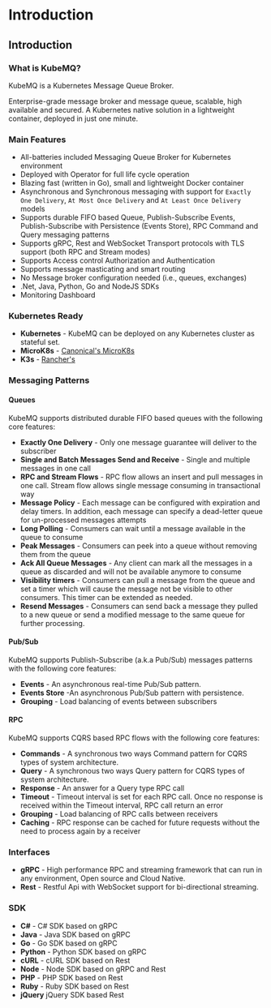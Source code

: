 # Introduction

## Introduction

### What is KubeMQ?

KubeMQ is a Kubernetes Message Queue Broker.

Enterprise-grade message broker and message queue, scalable, high available and secured. A Kubernetes native solution in a lightweight container, deployed in just one minute.

### Main Features

* All-batteries included Messaging Queue Broker for Kubernetes environment
* Deployed with Operator for full life cycle operation
* Blazing fast \(written in Go\), small and lightweight Docker container
* Asynchronous and Synchronous messaging with support for  `Exactly One Delivery`, `At Most Once Delivery` and `At Least Once Delivery` models
* Supports durable FIFO based Queue, Publish-Subscribe Events, Publish-Subscribe with Persistence \(Events Store\), RPC Command and Query messaging patterns
* Supports gRPC, Rest and WebSocket Transport protocols with TLS support \(both RPC and Stream modes\)
* Supports Access control Authorization and Authentication
* Supports message masticating and smart routing
* No Message broker configuration needed \(i.e., queues, exchanges\)
* .Net, Java, Python, Go and NodeJS SDKs
* Monitoring Dashboard

### Kubernetes Ready

* **Kubernetes** - KubeMQ can be deployed on any Kubernetes cluster as stateful set.
* **MicroK8s** - [Canonical's MicroK8s](https://microk8s.io/)
* **K3s** - [Rancher's](https://k3s.io/)

### Messaging Patterns

#### Queues

KubeMQ supports distributed durable FIFO based queues with the following core features:

* **Exactly One Delivery** - Only one message guarantee will deliver to the subscriber
* **Single and Batch Messages Send and Receive** - Single and multiple messages in one call
* **RPC and Stream Flows** - RPC flow allows an insert and pull messages in one call. Stream flow allows single message consuming in transactional way
* **Message Policy** - Each message can be configured with expiration and delay timers. In addition, each message can specify a dead-letter queue for un-processed messages attempts
* **Long Polling** - Consumers can wait until a message available in the queue to consume
* **Peak Messages** - Consumers can peek into a queue without removing them from the queue
* **Ack All Queue Messages** - Any client can mark all the messages in a queue as discarded and will not be available anymore to consume
* **Visibility timers** - Consumers can pull a message from the queue and set a timer which will cause the message not be visible to other consumers. This timer can be extended as needed.
* **Resend Messages** - Consumers can send back a message they pulled to a new queue or send a modified message to the same queue for further processing.

#### Pub/Sub

KubeMQ supports Publish-Subscribe \(a.k.a Pub/Sub\) messages patterns with the following core features:

* **Events** -  An asynchronous real-time Pub/Sub pattern.
* **Events Store** -An asynchronous Pub/Sub pattern with persistence.
* **Grouping** - Load balancing of events between subscribers

#### RPC

KubeMQ supports CQRS based RPC flows with the following core features:

* **Commands** -  A synchronous two ways Command pattern for CQRS types of system architecture.
* **Query** - A synchronous two ways Query pattern for CQRS types of system architecture.
* **Response** - An answer for a Query type RPC call
* **Timeout** - Timeout interval is set for each RPC call. Once no response is received within the Timeout interval, RPC call return an error
* **Grouping** - Load balancing of RPC calls between receivers
* **Caching** - RPC response can be cached for future requests without the need to process again by a receiver

### Interfaces

* **gRPC** - High performance RPC and streaming framework that can run in any environment, Open source and Cloud Native.
* **Rest** - Restful Api with WebSocket support for bi-directional streaming.

### SDK

* **C\#** - C\# SDK based on gRPC
* **Java** - Java SDK based on gRPC
* **Go** - Go SDK based on gRPC
* **Python** - Python SDK based on gRPC
* **cURL** - cURL SDK based on Rest
* **Node** - Node SDK based on gRPC and Rest
* **PHP** - PHP SDK based on Rest
* **Ruby** - Ruby SDK based on Rest
* **jQuery** jQuery SDK based Rest

